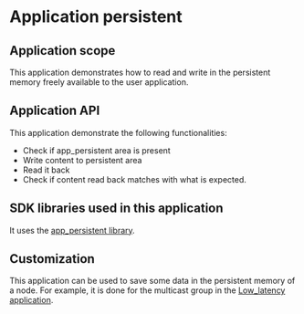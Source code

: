 # Application persistent

## Application scope

This application demonstrates how to read and write in the persistent memory freely available to the user application.  

## Application API 

This application demonstrate the following functionalities: 
- Check if app_persistent area is present
- Write content to persistent area
- Read it back
- Check if content read back matches with what is expected.

## SDK libraries used in this application

It uses the [app_persistent library](../../../libraries/app_persistent/app_persistent.h).

## Customization
This application can be used to save some data in the persistent memory of a node. 
For example, it is done for the multicast group in the [Low_latency application](https://developer.wirepas.com/support/solutions/articles/77000509314-getting-started-with-low-latency-application).


